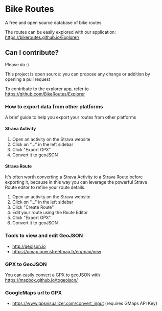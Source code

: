 # Bike Routes

A free and open source database of bike routes

The routes can be easily explored with our application: https://bikeroutes.github.io/Explorer/

## Can I contribute?

Please do :)

This project is open source: you can propose any change or addition by opening a pull request

To contribute to the explorer app, refer to https://github.com/BikeRoutes/Explorer

### How to export data from other platforms

A brief guide to help you export your routes from other platforms

#### Strava Activity

1. Open an activity on the Strava website
2. Click on "..." in the left sidebar
3. Click "Export GPX"
4. Convert it to geoJSON

#### Strava Route

It's often worth converting a Strava Activity to a Strava Route before exporting it, because in this way you can leverage the powerful Strava Route editor to refine your route details.

1. Open an activity on the Strava website
2. Click on "..." in the left sidebar
3. Click "Create Route"
4. Edit your route using the Route Editor
5. Click "Export GPX"
6. Convert it to geoJSON

### Tools to view and edit GeoJSON

- http://geojson.io
- https://umap.openstreetmap.fr/en/map/new

### GPX to GeoJSON

You can easily convert a GPX to geoJSON with https://mapbox.github.io/togeojson/

### GoogleMaps url to GPX

- https://www.gpsvisualizer.com/convert_input (requires GMaps API Key)
